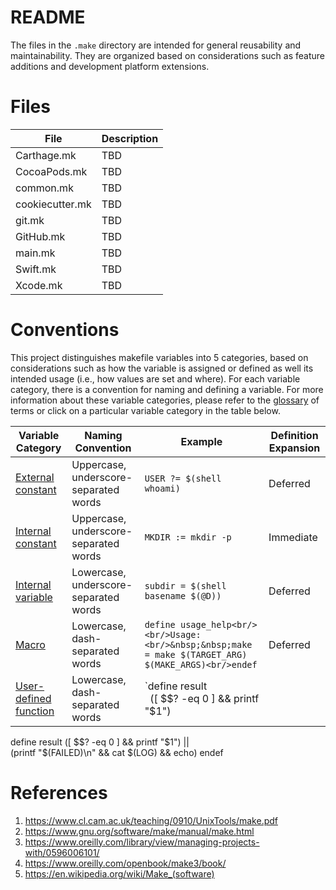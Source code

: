 # README

The files in the `.make` directory are intended for general reusability and maintainability. They are organized based on considerations such as feature additions and development platform extensions.

# Files

File | Description
---- | -----------
Carthage.mk | TBD
CocoaPods.mk | TBD
common.mk | TBD
cookiecutter.mk | TBD
git.mk  | TBD
GitHub.mk | TBD
main.mk | TBD
Swift.mk | TBD
Xcode.mk | TBD

# Conventions

This project distinguishes makefile variables into 5 categories, based on considerations such as how the variable is assigned or defined as well its intended usage (i.e., how values are set and where).  For each variable category, there is a convention for naming and defining a variable. For more information about these variable categories, please refer to the [glossary](GLOSSARY.md) of terms or click on a particular variable category in the table below.

| Variable Category | Naming Convention | Example | Definition Expansion |
| ----------------- | ----------------- | ------- | -------------------- |
| [External constant]() | Uppercase, underscore-separated words | `USER ?= $(shell whoami)` | Deferred |
| [Internal constant]() | Uppercase, underscore-separated words | `MKDIR := mkdir -p` | Immediate |
| [Internal variable]() | Lowercase, underscore-separated words | `subdir = $(shell basename $(@D))` | Deferred |
| [Macro]() | Lowercase, dash-separated words | `define usage_help<br/><br/>Usage:<br/>&nbsp;&nbsp;make = make $(TARGET_ARG) $(MAKE_ARGS)<br/>endef` | Deferred |
| [User-defined function]() | Lowercase, dash-separated words | `define result<br/>&nbsp;&nbsp;([ $$? -eq 0 ] && printf "$1") || \<br/>&nbsp;&nbsp;(printf "$(FAILED)\n" && cat $(LOG) && echo)<br/>endef` | Deferred |

define result
	([ $$? -eq 0 ] && printf "$1") || \
	(printf "$(FAILED)\n" && cat $(LOG) && echo)
endef

# References

1. https://www.cl.cam.ac.uk/teaching/0910/UnixTools/make.pdf
2. https://www.gnu.org/software/make/manual/make.html
3. https://www.oreilly.com/library/view/managing-projects-with/0596006101/
4. https://www.oreilly.com/openbook/make3/book/
5. https://en.wikipedia.org/wiki/Make_(software)
